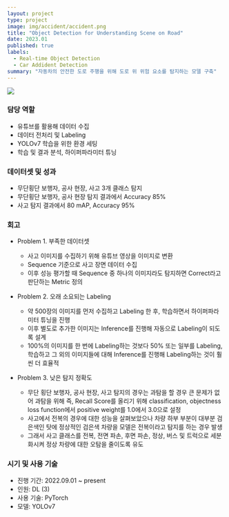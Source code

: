 ```yaml
---
layout: project
type: project
image: img/accident/accident.png
title: "Object Detection for Understanding Scene on Road"
date: 2023.01
published: true
labels:
  - Real-time Object Detection
  - Car Addident Detection
summary: "자동차의 안전한 도로 주행을 위해 도로 위 위험 요소를 탐지하는 모델 구축"
---
```


<img class="img-fluid" src="../img/accident/accident_ex.png">

### 담당 역할  
- 유튜브를 활용해 데이터 수집
- 데이터 전처리 및 Labeling
- YOLOv7 학습을 위한 환경 세팅
- 학습 및 결과 분석, 하이퍼파라미터 튜닝


### 데이터셋 및 성과
- 무단횡단 보행자, 공사 현장, 사고 3개 클래스 탐지
- 무단횡단 보행자, 공사 현장 탐지 결과에서 Accuracy 85%
- 사고 탐지 결과에서 80 mAP, Accuracy 95%


### 회고
- Problem 1. 부족한 데이터셋
  - 사고 이미지를 수집하기 위해 유튜브 영상을 이미지로 변환
  - Sequence 기준으로 사고 장면 데이터 수집
  - 이후 성능 평가할 때 Sequence 중 하나의 이미지라도 탐지하면 Correct라고 판단하는 Metric 정의

- Problem 2. 오래 소요되는 Labeling
  - 약 500장의 이미지를 먼저 수집하고 Labeling 한 후, 학습하면서 하이퍼파라미터 튜닝을 진행
  - 이후 별도로 추가한 이미지는 Inference를 진행해 자동으로 Labeling이 되도록 설계
  - 100%의 이미지를 한 번에 Labeling하는 것보다 50% 또는 일부를 Labeling, 학습하고 그 외의 이미지들에 대해 Inference를 진행해 Labeling하는 것이 훨씬 더 효율적
  
- Problem 3. 낮은 탐지 정확도
  - 무단 횡단 보행자, 공사 현장, 사고 탐지의 경우는 과탐을 할 경우 큰 문제가 없어 과탐을 위해 즉, Recall Score를 올리기 위해 classification, objectness loss function에서 positive weight를 1.0에서 3.0으로 설정
  - 사고에서 전복의 경우에 대한 성능을 살펴보았으나 차량 하부 부분이 대부분 검은색인 탓에 정상적인 검은색 차량을 모델은 전복이라고 탐지를 하는 경우 발생
  - 그래서 사고 클래스를 전복, 전면 파손, 후면 파손, 정상, 버스 및 트럭으로 세분화시켜 정상 차량에 대한 오탐을 줄이도록 유도


### 시기 및 사용 기술
- 진행 기간: 2022.09.01 ~ present
- 인원: DL (3)
- 사용 기술: PyTorch
- 모델: YOLOv7
